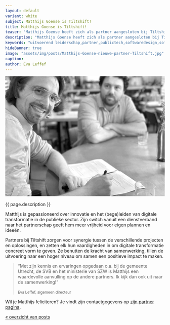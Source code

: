 ```yaml
---
layout: default
variant: white
subject: Matthijs Goense is Tiltshift!
title: Matthijs Goense is Tiltshift!
teaser: "Matthijs Goense heeft zich als partner aangesloten bij Tiltshift."
description: "Matthijs Goense heeft zich als partner aangesloten bij Tiltshift - Uitvoerend leiderschap in digitale transformatie."
keywords: "uitvoerend leiderschap,partner,publictech,softwaredesign,softwaredesignthinking,designthinking,developers,overheid"
hideBanner: true
image: "assets/img/posts/Matthijs-Goense-nieuwe-partner-Tiltshift.jpg"
caption:
author: Eva Leffef
---
```

<div class="article-image">
    <img src="/assets/img/posts/Matthijs-Goense-nieuwe-partner-Tiltshift.jpg">
</div>

{{ page.description }}

Matthijs is gepassioneerd over innovatie en het (bege)leiden van digitale transformatie in de publieke sector. Zijn switch vanuit een dienstverband naar het partnerschap geeft hem meer vrijheid voor eigen plannen en ideeën.

Partners bij Tiltshift zorgen voor synergie tussen de verschillende projecten en oplossingen, en zetten elk hun vaardigheden in om digitale transformatie concreet vorm te geven. Ze benutten de kracht van samenwerking, tillen de uitvoering naar een hoger niveau om samen een positieve impact te maken.

> “Met zijn kennis en ervaringen opgedaan o.a. bij de gemeente Utrecht, de SVB en het ministerie van SZW is Matthijs een waardevolle aanvulling op de andere partners. Ik kijk dan ook uit naar de samenwerking!”
>
> <small>Eva Leffef, algemeen directeur</small>

Wil je Matthijs feliciteren? Je vindt zijn contactgegevens op [zijn partner pagina](https://www.tiltshift.nl/mensen/matthijs-goense/).

[« overzicht van posts](/posts/)
